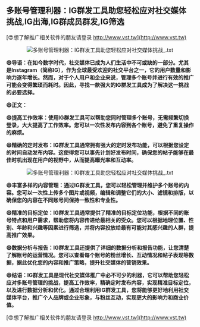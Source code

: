 ## **多账号管理利器：IG群发工具助您轻松应对社交媒体挑战,IG出海,IG群成员群发,IG筛选**

[😍想了解推广相关软件的朋友请登录 http://www.vst.tw](http://www.vst.tw)

 <center><img src="https://vst.tw/MP4/tuiguang/png/7.png" alt="多账号管理利器：IG群发工具助您轻松应对社交媒体挑战_.txt"></center>

**😄导语：在如今数字时代，社交媒体已成为人们生活中不可或缺的一部分。尤其是Instagram（简称IG），作为全球最受欢迎的社交平台之一，它的用户数量和影响力逐年增长。然而，对于个人用户和企业来说，管理多个账号并进行有效的推广可能会变得繁琐而耗时。因此，寻找一款强大的IG群发工具成为了解决这一挑战的必要选择。**

**😄正文：**

**😄提高工作效率：使用IG群发工具可以帮助您同时管理多个账号，无需频繁切换登录，大大提高了工作效率。您可以一次性发布内容到各个账号，避免了重复操作的麻烦。**

**😄精确的定时发布：IG群发工具通常拥有强大的定时发布功能，可以根据您设定的时间自动发布内容。这使得您可以事先计划好发布时间，确保您的帖子能够在最佳时机出现在用户的视野中，从而提高曝光率和互动率。**

 <center><img src="https://vst.tw/MP4/tuiguang/png/5.png" alt="多账号管理利器：IG群发工具助您轻松应对社交媒体挑战_.txt"></center>

**😄丰富多样的内容管理：通过IG群发工具，您可以轻松管理并维护多个账号的内容。您可以一次性上传多个图片或视频，编辑和调整它们的大小、滤镜和排版，以确保您的内容在不同账号间保持一致性和专业性。**

**😄精准的目标定位：IG群发工具通常提供了精准的目标定位功能，根据不同的账号特点和用户需求，帮助您将内容传递给最相关的受众。您可以根据地理位置、性别、年龄和兴趣等因素进行筛选，并将内容投放给最有可能对其感兴趣的人群，提高推广效果。**

**😄数据分析与报告：IG群发工具还提供了详细的数据分析和报告功能，让您清楚了解账号的运营情况。您可以查看每个账号的粉丝增长、互动情况和帖子表现等数据，据此优化您的内容和推广策略，提升社交媒体的营销效果。**

**😄结语：IG群发工具是现代社交媒体推广中必不可少的利器，它可以帮助您轻松应对多账号管理的挑战，提高工作效率，精确定时发布内容，实现精准目标定位，以及进行数据分析和优化。通过合理利用IG群发工具，您将能够更好地利用社交媒体平台，推广个人品牌或企业形象，与粉丝互动，实现更大的影响力和商业价值。**

[😍想了解推广相关软件的朋友请登录 http://www.vst.tw](http://www.vst.tw)



